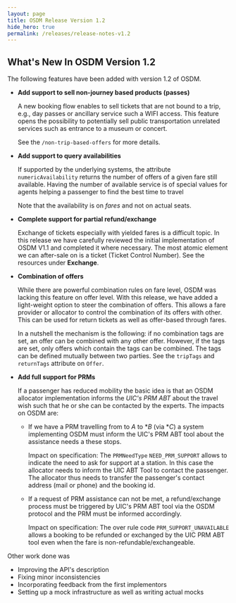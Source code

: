 ```yaml
---
layout: page
title: OSDM Release Version 1.2
hide_hero: true
permalink: /releases/release-notes-v1.2
---
```


## What's New In OSDM Version 1.2

The following features have been added with version 1.2 of OSDM.

- **Add support to sell non-journey based products (passes)**

  A new booking flow enables to sell tickets that are not bound to a trip, e.g., day passes or
  ancillary service such a WIFI access. This feature opens the possibility to potentially sell
  public transportation unrelated services such as entrance to a museum or concert.
  
  See the `/non-trip-based-offers` for more details.
  
- **Add support to query availabilities**

  If supported by the underlying systems, the attribute `numericAvailability` returns the number
  of offers of a given fare still available. Having the number of available service is of
  special values for agents helping a passenger to find the best time to travel
  
  Note that the availability is on *fares* and not on actual seats.

- **Complete support for partial refund/exchange**

  Exchange of tickets especially with yielded fares is a difficult topic. In this
  release we have carefully reviewed the initial implementation of OSDM V1.1 and completed it
  where necessary. The most atomic element we can after-sale on is a ticket (Ticket Control Number).
  See the resources under **Exchange**.

- **Combination of offers**

  While there are powerful combination rules on fare level, OSDM was lacking this feature
  on offer level. With this release, we have added a light-weight option to steer the
  combination of offers. This allows a fare provider or allocator to control the combination
  of its offers with other. This can be used for return tickets as well as offer-based
  through fares.

  In a nutshell the mechanism is the following: if no combination tags are set, an offer
  can be combined with any other offer. However, if the tags are set, only offers which
  contain the tags can be combined. The tags can be defined mutually between two parties.
  See the `tripTags` and `returnTags` attribute on `Offer`.

- **Add full support for PRMs**

  If a passenger has reduced mobility the basic idea is that an OSDM allocator implementation
  informs the *UIC's PRM ABT* about the travel wish such that he or she can be contacted by the
  experts. The impacts on OSDM are:

  - If we have a PRM travelling from to *A* to **B* (via **C*) a system implementing OSDM
    must inform the UIC's PRM ABT tool about the assistance needs a these stops.

    Impact on specification: The `PRMNeedType` `NEED_PRM_SUPPORT` allows to indicate the need to
    ask for support at a station. In this case the allocator needs to inform the UIC ABT Tool
    to contact the passenger. The allocator thus needs to transfer the passenger's contact
    address (mail or phone) and the booking id.

  - If a request of PRM assistance can not be met, a refund/exchange process must be triggered
    by UIC's PRM ABT tool via the OSDM protocol and the PRM must be informed accordingly.

    Impact on specification: The over rule code `PRM_SUPPORT_UNAVAILABLE` allows a booking to
    be refunded or exchanged by the UIC PRM ABT tool even when the fare is
    non-refundable/exchangeable.

Other work done was  

- Improving the API's description
- Fixing minor inconsistencies
- Incorporating feedback from the first implementors
- Setting up a mock infrastructure as well as writing actual mocks
